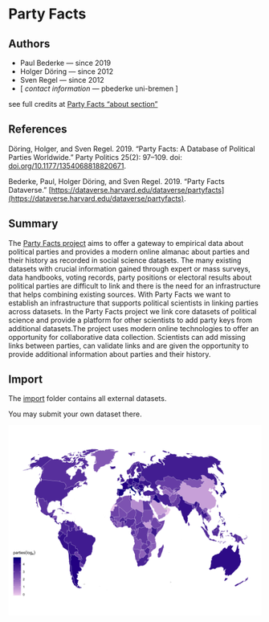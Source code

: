 # Party Facts

## Authors

+ Paul Bederke — since 2019
+ Holger Döring — since 2012
+ Sven Regel — since 2012
+ [ _contact information_ — pbederke uni-bremen ]

see full credits at [Party Facts “about section”](https://partyfacts.herokuapp.com/documentation/about/)

## References

Döring, Holger, and Sven Regel. 2019. “Party Facts: A Database of Political Parties Worldwide.” Party Politics 25(2): 97–109. doi: [doi.org/10.1177/1354068818820671](https://doi.org/10.1177/1354068818820671).

Bederke, Paul, Holger Döring, and Sven Regel. 2019. “Party Facts Dataverse.” [https://dataverse.harvard.edu/dataverse/partyfacts](https://dataverse.harvard.edu/dataverse/partyfacts).

## Summary

The [Party Facts project](https://partyfacts.herokuapp.com/) aims to offer a gateway to empirical data about political parties and provides a modern online almanac about parties and their history as recorded in social science datasets. The many existing datasets with crucial information gained through expert or mass surveys, data handbooks, voting records, party positions or electoral results about political parties are difficult to link and there is the need for an infrastructure that helps combining existing sources. With Party Facts we want to establish an infrastructure that supports political scientists in linking parties across datasets. In the Party Facts project we link core datasets of political science and provide a platform for other scientists to add party keys from additional datasets.The project uses modern online technologies to offer an opportunity for collaborative data collection. Scientists can add missing links between parties, can validate links and are given the opportunity to provide additional information about parties and their history.

## Import

The [import](import) folder contains all external datasets.

You may submit your own dataset there.

![Party Facts world map](worldmap.png)
